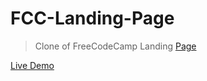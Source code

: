 # FCC-Landing-Page

> Clone of FreeCodeCamp Landing [Page](https://codepen.io/freeCodeCamp/full/RKRbwL)

[Live Demo]( https://meri-mg.github.io/FCC-Landing-Page/)
